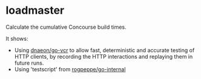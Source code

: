 # loadmaster

Calculate the cumulative Concourse build times.

It shows:
- Using [dnaeon/go-vcr](https://github.com/dnaeon/go-vcr/) to allow fast, deterministic and accurate testing of HTTP clients, by recording the HTTP interactions and replaying them in future runs.
- Using 'testscript' from [rogpeppe/go-internal]()
